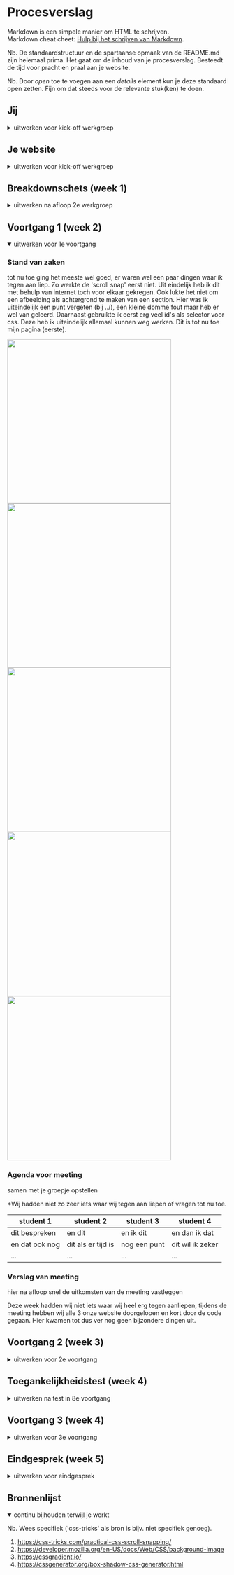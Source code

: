# Procesverslag
Markdown is een simpele manier om HTML te schrijven.  
Markdown cheat cheet: [Hulp bij het schrijven van Markdown](https://github.com/adam-p/markdown-here/wiki/Markdown-Cheatsheet).

Nb. De standaardstructuur en de spartaanse opmaak van de README.md zijn helemaal prima. Het gaat om de inhoud van je procesverslag. Besteedt de tijd voor pracht en praal aan je website.

Nb. Door *open* toe te voegen aan een *details* element kun je deze standaard open zetten. Fijn om dat steeds voor de relevante stuk(ken) te doen.





## Jij

<details>
<summary>uitwerken voor kick-off werkgroep</summary>

### Auteur:
Thomas van der Linden

#### Je startniveau:
Rood

#### Je focus:
Surface
 
</details>





## Je website

<details>
<summary>uitwerken voor kick-off werkgroep</summary>

### Je opdracht:
https://www.tesla.com 

#### Screenshot(s) van de eerste pagina (small screen): 
Tesla - landingpage
<img src="img/read/tesla-landingpage.png" width="375px" alt="Landing page met daar op verschillende soorten/typen auto's">

#### Screenshot(s) van de tweede pagina (small screen):
Tesla - cypertruck 
<img src="img/read/tesla-cybertruck" width="375px" alt="pagina met veel foto's, een video en een carousel">
 
</details>



## Breakdownschets (week 1)

<details>
<summary>uitwerken na afloop 2e werkgroep</summary>

### de hele pagina: 
<img src="img/read/breakdown-home.png" width="375px" alt="breakdown van de hele pagina - home">

### dynamisch deel (bijv menu): 
<img src="img/read/breakdown-menu.png" width="375px" alt="breakdown van een dynamisch deel">

### de hele pagina: 
<img src="img/read/breakdown-cyber.png" width="375px" alt="breakdown van de hele pagina - cyber">

</details>





## Voortgang 1 (week 2)

<details open>
<summary>uitwerken voor 1e voortgang</summary>

### Stand van zaken
tot nu toe ging het meeste wel goed, er waren wel een paar dingen waar ik tegen aan liep. Zo werkte de 'scroll snap' eerst niet. Uit eindelijk heb ik dit met behulp van internet toch voor elkaar gekregen. Ook lukte het niet om een afbeelding als achtergrond te maken van een section. Hier was ik uiteindelijk een punt vergeten (bij ../), een kleine domme fout maar heb er wel van geleerd. Daarnaast gebruikte ik eerst erg veel id's als selector voor css. Deze heb ik uiteindelijk allemaal kunnen weg werken. 
Dit is tot nu toe mijn pagina (eerste).

<img src="img/read/1.png" width="375px" alt="">
<img src="img/read/2.png" width="375px" alt="">
<img src="img/read/3.png" width="375px" alt="">
<img src="img/read/4.png" width="375px" alt="">
<img src="img/read/5.png" width="375px" alt="">

### Agenda voor meeting
samen met je groepje opstellen

*Wij hadden niet zo zeer iets waar wij tegen aan liepen of vragen tot nu toe. 

| student 1      | student 2          | student 3    | student 4        |
| ---            | ---                | ---          | ---              |
| dit bespreken  | en dit             | en ik dit    | en dan ik dat    |
| en dat ook nog | dit als er tijd is | nog een punt | dit wil ik zeker |
| ...            | ...                | ...          | ...              |


### Verslag van meeting
hier na afloop snel de uitkomsten van de meeting vastleggen

Deze week hadden wij niet iets waar wij heel erg tegen aanliepen, tijdens de meeting hebben wij alle 3 onze website doorgelopen en kort door de code gegaan. Hier kwamen tot dus ver nog geen bijzondere dingen uit. 

</details>





## Voortgang 2 (week 3)

<details>
<summary>uitwerken voor 2e voortgang</summary>

### Stand van zaken
In week 3 heb ik een grote slag gemaakt, mijn 2e pagina heb ik zo goed als af gemaakt. 


### Agenda voor meeting
Ook hier hadden wij niet een zo zeer een overkoepelend probleem maar allemaal een paar kleine vragen. Ik had bijvoorbeeld een vraag over het gebruik van een div
voor het gebruik van knoppen en het responsive maken hiermee. 

### Verslag van meeting
- Uieindelijk het ik het anders opgelost dan een div. Ik heb gebruik gemaakt van first en nth-of-type.
- Ook bleek dat ik gebruik maakte van een p element in een list item. dit was overbodig. Ook dit heb ik dus aangepast.

</details>





## Toegankelijkheidstest (week 4)

<details>
<summary>uitwerken na test in 8e voortgang</summary>

### Bevindingen
Lijst met je bevindingen die in de test naar voren kwamen:

Screenreader leest geen afbeeldingen voor omdat er geen beschrijving bij staat -> dit ook bij het logo. De gebruiker weet hierdoor niet op welke pagina hij zich bevind. 

Door semantische html goed duidelijk wat de koppen zijn.

Bij de video zit ook geen beschrijving, de gebruiker weet niet waar hij naar luistert of wat hij zou moeten zijn. 

Engelse tekst in Nederlandse screenreader klinkt raar.

De 'carrousel' / scrollsnap werkt goed met de screanreader leest gewoon alles voor op de afbeeldingen na.

Ook wanneer je alleen alle kopjes wilt horen


Aandacht test - ballon: Misschien tekst iets groter.
Bril - suikerziekte: menu knop contrast verbeteren, en de textshadow bij tekst (cybertruck) vervalt.

Bril - blur: extshadow bij tekst (cybertruck) vervalt. 

Bril combined loss: alles normaal te zien.

Schokapparaat: Op hoogste stand kan je helemaal niks XD, op aangegeven stand functioneert mijn website wel anders maar het is te doen. Grotere knoppen zouden handig zijn.

#### Alt tekst
Hier korte omschrijving (met indien nodig een afbeelding)

Een alt tekst toevoegen bij de afbeeldingen (en video), dit heb ik ook gedaan.  

<img src="./img/read/ballon.png" width="375px" alt="">


#### Korte spanningsboog
Hier korte omschrijving (met indien nodig een afbeelding)

Tijdens de aandacht test bleek dat door dat er weinig aandacht bij de website was sommige teksten / onder kopjes niet goed leesbaar waren.
Deze font grotes zouden dus misschien groter kunnen. Dit heb ik nog niet toegepast.

#### Visuele beperking
Hier korte omschrijving (met indien nodig een afbeelding)

<img src="./img/read/bril2.jpeg" width="375px" alt="">
Bij de brillen verschilde het heel erg. Bij de suikerziekte bril was alles zo goed als normaal te lezen. Ook was 
het grappig om te zien dat de tekst shadow verviel bij de eerste p van cybertruck. Dit is niet erg. 


<img src="./img/read/bril1.jpeg" width="375px" alt="">
Bij de blur bril daarentegen kon je helemaal niks lezen. Zelf de achtergrond afbeeldingen kon je amper zien. De font grotes zouden hier dus vele malen groter moeten om het leesbaar 
houden. Voor normale mensen is dit echter veel te groot. Misschien zou een speciale knop hiervoor handig zijn zodat mensen met goede ogen maar ook mensen met heel weinig zicht normaal
gebruik van de site kunnen maken.

#### Spierbeperking

Bij het schok apparaat kan je op de hoogste stand helemaal niks XD, op aangegeven stand functioneert mijn website wel anders maar het is te doen. Het scheelt al dat mijn knoppen erg groot zijn. Maar linkjes in de footer en de knoppen naar en in het hamburgermenu zouden groter kunnen. Deze waren moeilijk te bedienen.

</details>





## Voortgang 3 (week 4)

<details>
<summary>uitwerken voor 3e voortgang</summary>

### Stand van zaken
In week vier heb ik 

### Agenda voor meeting
Wederom hadden wij deze week allemaal andere problemen, dit waren weer kleine vragen.

Ik had (alweer) een vraag over het div gebruik bij de buttons. Ik twijfelde weer. Uieindelijk kreeg ik het advies om 
een attribute selector te gebruiken. Daarnaast had ik een vraag over de header, door de witte achtergrond kon je het 
witte logo niet altijd goed zien. Ik wilde vanaf een bepaald moment een achtergrond toevoegen bij de header. 


### Verslag van meeting
hier na afloop snel de uitkomsten van de meeting vastleggen

- uiteindelijk heb ik 'het div probleem' weer opgelost met het gebruik van first en nth-of-type.
- De header achtergrond bleek veel makkelijker dan verwacht. Doordat de achtergrond afbeelding al zwart was viel het dus niet 
op als je altijd een zwarte gradiën als achtergrond doet. Dit heb ik dus gedaan.

</details>





## Eindgesprek (week 5)

<details>
<summary>uitwerken voor eindgesprek</summary>

### Stand van zaken
De laatste week heb ik erg veel tijd in mijn code gestopt. De basis was goed maar er waren nog wel aardig wat puntjes van aandacht. Zo had ik weinig beschrijving bij mijn code en niet alles was goed geordend. Ik heb ook de beoordelingspunten erbij gepakt en op basis hiervan aanpassingen gedaan in mijn code en dubbel gecheckt of ik overal aan voldeed.

### Screenshot(s)

<img src="./img/read/tesla_home_eind.png" width="375px" alt="">
<img src="./img/read/tesla_cyber_eind.png" width="375px" alt="">
<img src="./img/read/tesla_home_menu.png" width="375px" alt="">
<img src="./img/read/tesla_cyber_menu.png" width="375px" alt="">

</details>





## Bronnenlijst

<details open>
<summary>continu bijhouden terwijl je werkt</summary>

Nb. Wees specifiek ('css-tricks' als bron is bijv. niet specifiek genoeg).

1. https://css-tricks.com/practical-css-scroll-snapping/  
2. https://developer.mozilla.org/en-US/docs/Web/CSS/background-image
3. https://cssgradient.io/
4. https://cssgenerator.org/box-shadow-css-generator.html 

</details>